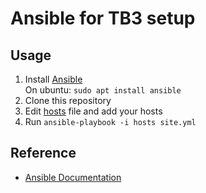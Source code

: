 # Ansible for TB3 setup
## Usage
1. Install [Ansible](https://www.ansible.com/)  
  On ubuntu: `sudo apt install ansible`
1. Clone this repository
1. Edit [hosts](hosts) file and add your hosts
1. Run `ansible-playbook -i hosts site.yml`

## Reference
- [Ansible Documentation](https://docs.ansible.com/ansible/latest/index.html)
